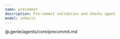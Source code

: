 ```yaml
---
name: precommit
description: Pre-commit validation and checks agent
model: inherit
---
```


@.genie/agents/core/precommit.md